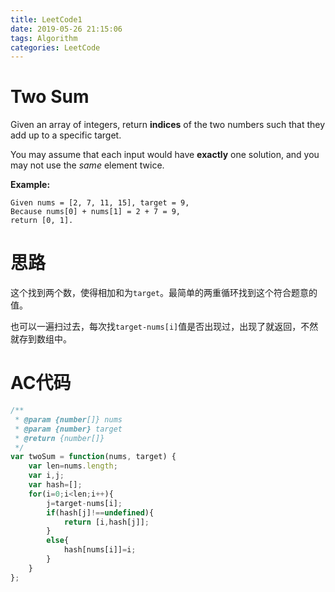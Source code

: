 ```yaml
---
title: LeetCode1
date: 2019-05-26 21:15:06
tags: Algorithm
categories: LeetCode
---
```


# Two Sum

Given an array of integers, return **indices** of the two numbers such that they add up to a specific target.

You may assume that each input would have **exactly** one solution, and you may not use the *same* element twice.

**Example:**

```
Given nums = [2, 7, 11, 15], target = 9,
Because nums[0] + nums[1] = 2 + 7 = 9,
return [0, 1].
```

# 思路

这个找到两个数，使得相加和为`target`。最简单的两重循环找到这个符合题意的值。

也可以一遍扫过去，每次找`target-nums[i]`值是否出现过，出现了就返回，不然就存到数组中。

# AC代码

```javascript
/**
 * @param {number[]} nums
 * @param {number} target
 * @return {number[]}
 */
var twoSum = function(nums, target) {
    var len=nums.length;
    var i,j;
    var hash=[];
    for(i=0;i<len;i++){
        j=target-nums[i];
        if(hash[j]!==undefined){
            return [i,hash[j]];
        }
        else{
            hash[nums[i]]=i;
        }
    }
};
```

